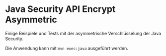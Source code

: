 # Java Security API Encrypt Asymmetric
Einige Beispiele und Tests mit der asymmetrische Verschlüsselung der Java Security.

Die Anwendung kann mit `mvn exec:java` ausgeführt werden.

